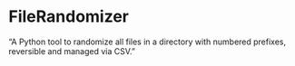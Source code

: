 # FileRandomizer
“A Python tool to randomize all files in a directory with numbered prefixes, reversible and managed via CSV.”
